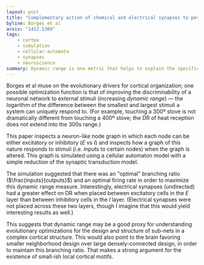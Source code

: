 ```yaml
---
layout: post
title: "Complementary action of chemical and electrical synapses to perception"
byline: Borges et al
arxiv: "1412.1369"
tags:
    - cortex
    - simulation
    - cellular-automata
    - synapses
    - neuroscience
summary: Dynamic range is one metric that helps to explain the specific structure of cortical circuitry and why firing rates and branching distributions are the way that they are in biology.
---
```


Borges et al muse on the evolutionary drivers for cortical organization; one possible optimization function is that of improving the discriminability of a neuronal network to external stimuli (increasing _dynamic range_) — the logarithm of the difference between the smallest and largest stimuli a system can uniquely respond to. (For example, touching a 300º stove is not dramatically different from touching a 400º stove; the DR of heat reception does not extend into the 300s range.)

This paper inspects a neuron-like node graph in which each node can be either excitatory or inhibitory ($E$ vs $I$) and inspects how a graph of this nature responds to stimuli (i.e. inputs to certain nodes) when the graph is altered. This graph is simulated using a cellular automaton model with a simple reduction of the synaptic transduction model.

The simulation suggested that there was an "optimal" branching ratio ($\frac{inputs}{outputs}$) and an optimal firing rate in order to maximize this dynamic range measure. Interestingly, electrical synapses (undirected) had a greater effect on DR when placed between excitatory cells in the $E$ layer than between inhibitory cells in the $I$ layer. (Electrical synapses were not placed across these two layers, though I imagine that this would yield interesting results as well.)

This suggests that dynamic range may be a good proxy for understanding evolutionary optimizations for the design and structure of sub-nets in a complex cortical structure. This would also point to the brain favoring smaller neighborhood design over large densely-connected design, in order to maintain this branching ratio. That makes a strong argument for the existence of small-ish local cortical motifs.
